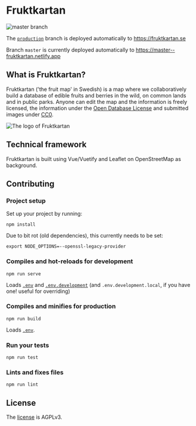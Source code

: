 # Fruktkartan

<img src="https://github.com/fruktkartan/fruktkartan/workflows/Build/badge.svg?branch=master" title="master branch" />

The [`production`](https://github.com/fruktkartan/fruktkartan/tree/production)
branch is deployed automatically to https://fruktkartan.se

Branch `master` is currently deployed automatically to https://master--fruktkartan.netlify.app

## What is Fruktkartan?

Fruktkartan ('the fruit map' in Swedish) is a map where we collaboratively
build a database of edible fruits and berries in the wild, on common lands and
in public parks. Anyone can edit the map and the information is freely
licensed, the information under the [Open Database License](https://opendatacommons.org/licenses/odbl/summary/)
and submitted images under [CC0](https://creativecommons.org/publicdomain/zero/1.0/deed.sv).

![The logo of Fruktkartan](/public/og-f.png)

## Technical framework

Fruktkartan is built using Vue/Vuetify and Leaflet on OpenStreetMap as background. 

## Contributing

### Project setup

Set up your project by running:
```
npm install
```

Due to bit rot (old dependencies), this currently needs to be set:
```
export NODE_OPTIONS=--openssl-legacy-provider
```

### Compiles and hot-reloads for development
```
npm run serve
```

Loads [`.env`](.env) and [`.env.development`](.env.development) (and
`.env.development.local`, if you have one! useful for overriding)

### Compiles and minifies for production
```
npm run build
```

Loads [`.env`](.env).

### Run your tests
```
npm run test
```

### Lints and fixes files
```
npm run lint
```

## License

The [license](LICENSE) is AGPLv3.

